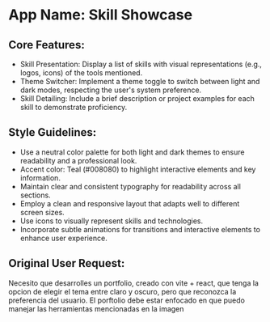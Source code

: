 # **App Name**: Skill Showcase

## Core Features:

- Skill Presentation: Display a list of skills with visual representations (e.g., logos, icons) of the tools mentioned.
- Theme Switcher: Implement a theme toggle to switch between light and dark modes, respecting the user's system preference.
- Skill Detailing: Include a brief description or project examples for each skill to demonstrate proficiency.

## Style Guidelines:

- Use a neutral color palette for both light and dark themes to ensure readability and a professional look.
- Accent color: Teal (#008080) to highlight interactive elements and key information.
- Maintain clear and consistent typography for readability across all sections.
- Employ a clean and responsive layout that adapts well to different screen sizes.
- Use icons to visually represent skills and technologies.
- Incorporate subtle animations for transitions and interactive elements to enhance user experience.

## Original User Request:
Necesito que desarrolles un portfolio, creado con vite + react, que tenga la opcion de elegir el tema entre claro y oscuro, pero que reconozca la preferencia del usuario. 
El porftolio debe estar enfocado en que puedo manejar las herramientas mencionadas en la imagen
  